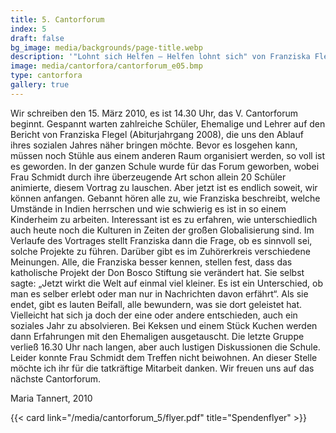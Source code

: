 ```yaml
---
title: 5. Cantorforum
index: 5
draft: false
bg_image: media/backgrounds/page-title.webp
description: '"Lohnt sich Helfen – Helfen lohnt sich" von Franziska Flegel'
image: media/cantorfora/cantorforum_e05.bmp
type: cantorfora
gallery: true
---
```

Wir schreiben den 15. März 2010, es ist 14.30 Uhr, das V. Cantorforum beginnt. Gespannt warten zahlreiche Schüler, Ehemalige und Lehrer auf den Bericht von Franziska Flegel (Abiturjahrgang 2008), die uns den Ablauf ihres sozialen Jahres näher bringen möchte. Bevor es losgehen kann, müssen noch Stühle aus einem anderen Raum organisiert werden, so voll ist es geworden. In der ganzen Schule wurde für das Forum geworben, wobei Frau Schmidt durch ihre überzeugende Art schon allein 20 Schüler animierte, diesem Vortrag zu lauschen. Aber jetzt ist es endlich soweit, wir können anfangen. Gebannt hören alle zu, wie Franziska beschreibt, welche Umstände in Indien herrschen und wie schwierig es ist in so einem Kinderheim zu arbeiten. Interessant ist es zu erfahren, wie unterschiedlich auch heute noch die Kulturen in Zeiten der großen Globalisierung sind. Im Verlaufe des Vortrages stellt Franziska dann die Frage, ob es sinnvoll sei, solche Projekte zu führen. Darüber gibt es im Zuhörerkreis verschiedene Meinungen. Alle, die Franziska besser kennen, stellen fest, dass das katholische Projekt der Don Bosco Stiftung sie verändert hat. Sie selbst sagte: „Jetzt wirkt die Welt auf einmal viel kleiner. Es ist ein Unterschied, ob man es selber erlebt oder man nur in Nachrichten davon erfährt“. Als sie endet, gibt es lauten Beifall, alle bewundern, was sie dort geleistet hat. Vielleicht hat sich ja doch der eine oder andere entschieden, auch ein soziales Jahr zu absolvieren. Bei Keksen und einem Stück Kuchen werden dann Erfahrungen mit den Ehemaligen ausgetauscht. Die letzte Gruppe verließ 16.30 Uhr nach langen, aber auch lustigen Diskussionen die Schule. Leider konnte Frau Schmidt dem Treffen nicht beiwohnen. An dieser Stelle möchte ich ihr für die tatkräftige Mitarbeit danken. Wir freuen uns auf das nächste Cantorforum.

Maria Tannert, 2010

{{< card link="/media/cantorforum_5/flyer.pdf" title="Spendenflyer" >}}
